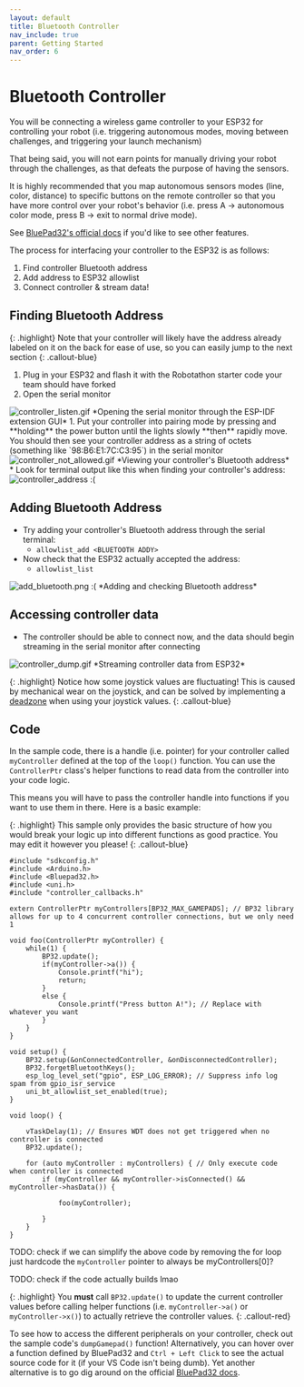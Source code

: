 ```yaml
---
layout: default
title: Bluetooth Controller
nav_include: true
parent: Getting Started
nav_order: 6
---
```


# Bluetooth Controller

You will be connecting a wireless game controller to your ESP32 for controlling your robot (i.e. triggering autonomous modes, moving between challenges, and triggering your launch mechanism)

That being said, you will not earn points for manually driving your robot through the challenges, as that defeats the purpose of having the sensors.

It is highly recommended that you map autonomous sensors modes (line, color, distance) to specific buttons on the remote controller so that you have more control over your robot's behavior (i.e. press A -> autonomous color mode, press B -> exit to normal drive mode).

See [BluePad32's official docs](https://bluepad32.readthedocs.io/en/latest/FAQ/#:~:text=true%3B%0A%7D-,Using%20allowlist%20commands%20from%20the%20USB%20console,%C2%B6,-Note) if you'd like to see other features.


The process for interfacing your controller to the ESP32 is as follows:
1. Find controller Bluetooth address
1. Add address to ESP32 allowlist
1. Connect controller & stream data!

## Finding Bluetooth Address

{: .highlight}
Note that your controller will likely have the address already labeled on it on the back for ease of use, so you can easily jump to the next section
{: .callout-blue}

1. Plug in your ESP32 and flash it with the Robotathon starter code your team should have forked 
1. Open the serial monitor    
<img src="{{ '/_assets/gifs/controller_listen.gif' | prepend: site.baseurl }}" alt="controller_listen.gif">    
*Opening the serial monitor through the ESP-IDF extension GUI*
1. Put your controller into pairing mode by pressing and **holding** the power button until the lights slowly **then** rapidly move. You should then see  your controller address as a string of octets (something like `98:B6:E1:7C:C3:95`) in the serial monitor     
<img src="{{ '/_assets/gifs/controller_not_allowed.gif' | prepend: site.baseurl }}" alt="controller_not_allowed.gif">    
*Viewing your controller's Bluetooth address*   
* Look for terminal output like this when finding your controller's address:
<img src="{{ '/_assets/images/controller_address.png' | prepend: site.baseurl }}" alt="controller_address :(">

## Adding Bluetooth Address
* Try adding your controller's Bluetooth address through the serial terminal:
    * `allowlist_add <BLUETOOTH ADDY>`
* Now check that the ESP32 actually accepted the address:
    * `allowlist_list`

<img src="{{ '/_assets/images/add_bluetooth.png' | prepend: site.baseurl }}" alt="add_bluetooth.png :(">    
*Adding and checking Bluetooth address*

## Accessing controller data
* The controller should be able to connect now, and the data should begin streaming in the serial monitor after connecting

<img src="{{ '/_assets/gifs/controller_dump.gif' | prepend: site.baseurl }}" alt="controller_dump.gif">    
*Streaming controller data from ESP32*

{: .highlight}
Notice how some joystick values are fluctuating! This is caused by mechanical wear on the joystick, and can be solved by implementing a [deadzone](https://wiki.purduesigbots.com/software/robotics-basics/joystick-deadzones#:~:text=Sometimes%2C%20controller,not%20be%20read) when using your joystick values.
{: .callout-blue}

## Code

In the sample code, there is a handle (i.e. pointer) for your controller called `myController` defined at the top of the `loop()` function. You can use the `ControllerPtr` class's helper functions to read data from the controller into your code logic.

This means you will have to pass the controller handle into functions if you want to use them in there. Here is a basic example:

{: .highlight}
This sample only provides the basic structure of how you would break your logic up into different functions as good practice. You may edit it however you please!
{: .callout-blue}

```
#include "sdkconfig.h"
#include <Arduino.h>
#include <Bluepad32.h>
#include <uni.h>
#include "controller_callbacks.h"

extern ControllerPtr myControllers[BP32_MAX_GAMEPADS]; // BP32 library allows for up to 4 concurrent controller connections, but we only need 1

void foo(ControllerPtr myController) {
    while(1) {
        BP32.update();
        if(myController->a()) {
            Console.printf("hi");
            return;
        }
        else {
            Console.printf("Press button A!"); // Replace with whatever you want
        }
    }
}

void setup() {
    BP32.setup(&onConnectedController, &onDisconnectedController);
    BP32.forgetBluetoothKeys(); 
    esp_log_level_set("gpio", ESP_LOG_ERROR); // Suppress info log spam from gpio_isr_service
    uni_bt_allowlist_set_enabled(true);
}

void loop() {

    vTaskDelay(1); // Ensures WDT does not get triggered when no controller is connected
    BP32.update(); 

    for (auto myController : myControllers) { // Only execute code when controller is connected
        if (myController && myController->isConnected() && myController->hasData()) {        
            
            foo(myController);

        }
    }
}
```

TODO: check if we can simplify the above code by removing the for loop
just hardcode the `myController` pointer to always be myControllers[0]?

TODO: check if the code actually builds lmao

{: .highlight}
You **must** call `BP32.update()` to update the current controller values before calling helper functions (i.e. `myController->a()` or `myController->x()`) to actually retrieve the controller values.
{: .callout-red}

To see how to access the different peripherals on your controller, check out the sample code's `dumpGamepad()` function! Alternatively, you can hover over a function defined by BluePad32 and `Ctrl + Left Click` to see the actual source code for it (if your VS Code isn't being dumb). Yet another alternative is to go dig around on the official [BluePad32 docs](https://bluepad32.readthedocs.io/en/latest/FAQ/#:~:text=true%3B%0A%7D-,Using%20allowlist%20commands%20from%20the%20USB%20console,%C2%B6,-Note).







